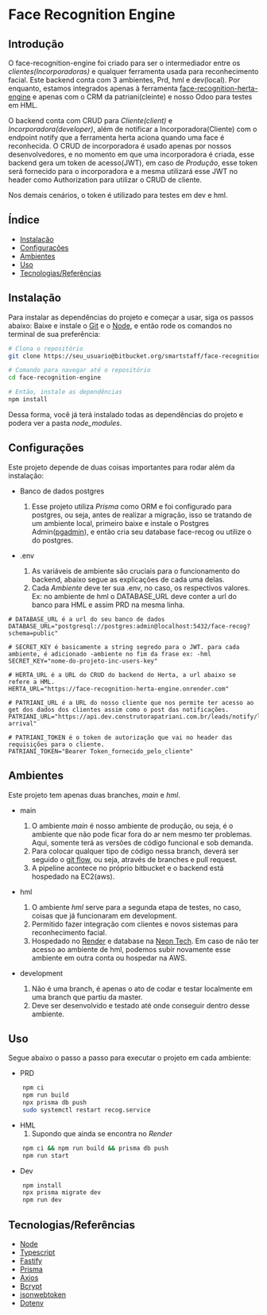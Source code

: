 # Face Recognition Engine #

## Introdução

O face-recognition-engine foi criado para ser o intermediador entre os _clientes(Incorporadoras)_ e qualquer ferramenta usada para reconhecimento facial.
Este backend conta com 3 ambientes, Prd, hml e dev(local). Por enquanto, estamos integrados apenas à ferramenta [face-recognition-herta-engine](https://bitbucket.org/smartstaff/face-recognition-herta-engine/src/main/) e apenas com o CRM da patriani(cleinte) e nosso Odoo para testes em HML.

O backend conta com CRUD para _Cliente(client)_ e _Incorporadora(developer)_, além de notificar a Incorporadora(Cliente) com o endpoint notify que a ferramenta herta aciona quando uma face é reconhecida. O CRUD de incorporadora é usado apenas por nossos desenvolvedores, e no momento em que uma incorporadora é criada, esse backend gera um token de acesso(JWT), em caso de *Produção*, esse token será fornecido para o incorporadora e a mesma utilizará esse JWT no header como Authorization para utilizar o CRUD de cliente.

Nos demais cenários, o token é utilizado para testes em dev e hml.

## Índice ##

- [Instalação](#instalação)
- [Configurações](#configurações)
- [Ambientes](#ambientes)
- [Uso](#uso)
- [Tecnologias/Referências](#tecnologias/referências)

## Instalação

Para instalar as dependências do projeto e começar a usar, siga os passos abaixo:
Baixe e instale o [Git](https://www.git-scm.com/downloads) e o [Node](https://nodejs.org/en), e então rode os comandos no terminal de sua preferência:

```bash
# Clona o repositório
git clone https://seu_usuario@bitbucket.org/smartstaff/face-recognition-engine.git

# Comando para navegar até o repositório
cd face-recognition-engine

# Então, instale as dependências
npm install
```
Dessa forma, você já terá instalado todas as dependências do projeto e podera ver a pasta *node_modules*.

## Configurações

Este projeto depende de duas coisas importantes para rodar além da instalação:

* Banco de dados postgres
    1. Esse projeto utiliza *Prisma* como ORM e foi configurado para postgres, ou seja, antes de realizar a migração, isso se tratando de um ambiente local, primeiro baixe e instale o Postgres Admin([pgadmin](https://www.pgadmin.org/download/)), e então cria seu database face-recog ou utilize o do postgres. 

* .env
    1. As variáveis de ambiente são cruciais para o funcionamento do backend, abaixo segue as explicações de cada uma delas.
    2. Cada *Ambiente* deve ter sua .env, no caso, os respectivos valores. Ex: no ambiente de hml o DATABASE_URL deve conter a url do banco para HML e assim PRD na mesma linha.

```dotenv
# DATABASE_URL é a url do seu banco de dados
DATABASE_URL="postgresql://postgres:admin@localhost:5432/face-recog?schema=public"

# SECRET_KEY é basicamente a string segredo para o JWT. para cada ambiente, é adicionado -ambiente no fim da frase ex: -hml
SECRET_KEY="nome-do-projeto-inc-users-key"

# HERTA_URL é a URL do CRUD do backend do Herta, a url abaixo se refere a HML.
HERTA_URL="https://face-recognition-herta-engine.onrender.com"

# PATRIANI_URL é a URL do nosso cliente que nos permite ter acesso ao get dos dados dos clientes assim como o post das notificações.
PATRIANI_URL="https://api.dev.construtorapatriani.com.br/leads/notify/leads-arrival"

# PATRIANI_TOKEN é o token de autorização que vai no header das requisições para o cliente.
PATRIANI_TOKEN="Bearer Token_fornecido_pelo_cliente"
```

## Ambientes

Este projeto tem apenas duas branches, *main* e *hml*.

- main
    1. O ambiente _main_ é nosso ambiente de produção, ou seja, é o ambiente que não pode ficar fora do ar nem mesmo ter problemas. Aqui, somente terá as versões de código funcional e sob demanda.
    2. Para colocar qualquer tipo de código nessa branch, deverá ser seguido o [git flow](https://www.atlassian.com/git/tutorials/comparing-workflows/gitflow-workflow), ou seja, através de branches e pull request.   
    3. A pipeline acontece no próprio bitbucket e o backend está hospedado na EC2(aws).

- hml
    1. O ambiente _hml_ serve para a segunda etapa de testes, no caso, coisas que já funcionaram em development.
    2. Permitido fazer integração com clientes e novos sistemas para reconhecimento facial.
    3. Hospedado no [Render](https://render.com/) e database na [Neon Tech](https://neon.tech/). Em caso de não ter acesso ao ambiente de hml, podemos subir novamente esse ambiente em outra conta ou hospedar na AWS.

- development
    1. Não é uma branch, é apenas o ato de codar e testar localmente em uma branch que partiu da master.
    2. Deve ser desenvolvido e testado até onde conseguir dentro desse ambiente.

## Uso
Segue abaixo o passo a passo para executar o projeto em cada ambiente:

* PRD
```bash
    npm ci
    npm run build
    npx prisma db push
    sudo systemctl restart recog.service
```

* HML
    1. Supondo que ainda se encontra no _Render_
    
```bash
    npm ci && npm run build && prisma db push
    npm run start
```

* Dev
```bash
    npm install
    npx prisma migrate dev
    npm run dev
```

## Tecnologias/Referências
- [Node](https://nodejs.org/en)
- [Typescript](https://www.typescriptlang.org/)
- [Fastify](https://fastify.dev/)
- [Prisma](https://www.prisma.io/)
- [Axios](https://axios-http.com/docs/intro)
- [Bcrypt](https://www.npmjs.com/package/bcrypt)
- [jsonwebtoken](https://www.npmjs.com/package/jsonwebtoken)
- [Dotenv](https://www.npmjs.com/package/dotenv)